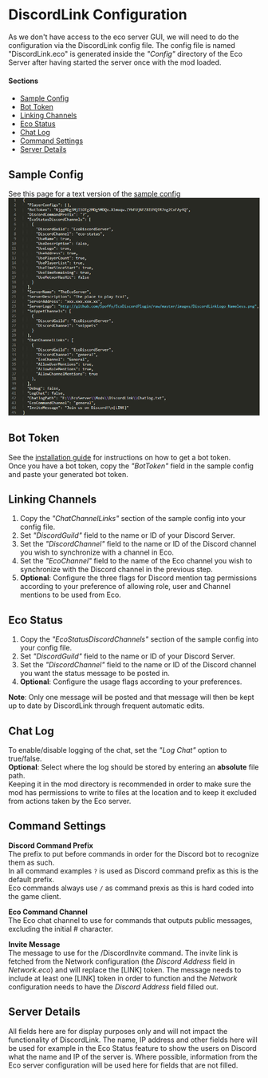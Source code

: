 # DiscordLink Configuration
As we don't have access to the eco server GUI, we will need to do the configuration via the DiscordLink config file.
The config file is named "DiscordLink.eco" is generated inside the _"Config"_ directory of the Eco Server after having started the server once with the mod loaded.

#### Sections
* [Sample Config](#sample-config)
* [Bot Token](#bot-token)
* [Linking Channels](#linking-channels)
* [Eco Status](#eco-status)
* [Chat Log](#chat-log)
* [Command Settings](#command-settings)
* [Server Details](#server-details)

## Sample Config
See this page for a text version of the [sample config](SampleConfig.md)
![Sample Config](images/configuration/no_gui/1.png)

## Bot Token
See the [installation guide](Installation.md) for instructions on how to get a bot token.  
Once you have a bot token, copy the _"BotToken"_ field in the sample config and paste your generated bot token.

## Linking Channels
1. Copy the _"ChatChannelLinks"_ section of the sample config into your config file.
2. Set _"DiscordGuild"_ field to the name or ID of your Discord Server.
3. Set the _"DiscordChannel"_ field to the name or ID of the Discord channel you wish to synchronize with a channel in Eco.
4. Set the _"EcoChannel"_ field to the name of the Eco channel you wish to synchronize with the Discord channel in the previous step.
5. **Optional**: Configure the three flags for Discord mention tag permissions according to your preference of allowing role, user and Channel mentions to be used from Eco.

## Eco Status
1. Copy the _"EcoStatusDiscordChannels"_ section of the sample config into your config file.
2. Set _"DiscordGuild"_ field to the name or ID of your Discord Server.
3. Set the _"DiscordChannel"_ field to the name or ID of the Discord channel you want the status message to be posted in.
4. **Optional**: Configure the usage flags according to your preferences.  

**Note**: Only one message will be posted and that message will then be kept up to date by DiscordLink through frequent automatic edits.

## Chat Log
To enable/disable logging of the chat, set the _"Log Chat"_ option to true/false.  
**Optional**: Select where the log should be stored by entering an **absolute** file path.  
Keeping it in the mod directory is recommended in order to make sure the mod has permissions to write to files at the location and to keep it excluded from actions taken by the Eco server.

## Command Settings
**Discord Command Prefix**  
The prefix to put before commands in order for the Discord bot to recognize them as such.  
In all command examples `?` is used as Discord command prefix as this is the default prefix.  
Eco commands always use `/` as command prexis as this is hard coded into the game client.

**Eco Command Channel**  
The Eco chat channel to use for commands that outputs public messages, excluding the initial # character.

**Invite Message**  
The message to use for the /DiscordInvite command. The invite link is fetched from the Network configuration (the _Discord Address_ field in _Network.eco_) and will replace the [LINK] token. The message needs to include at least one [LINK] token in order to function and the _Network_ configuration needs to have the _Discord Address_ field filled out.

## Server Details
All fields here are for display purposes only and will not impact the functionality of DiscordLink.
The name, IP address and other fields here will be used for example in the Eco Status feature to show the users on Discord what the name and IP of the server is.
Where possible, information from the Eco server configuration will be used here for fields that are not filled.
